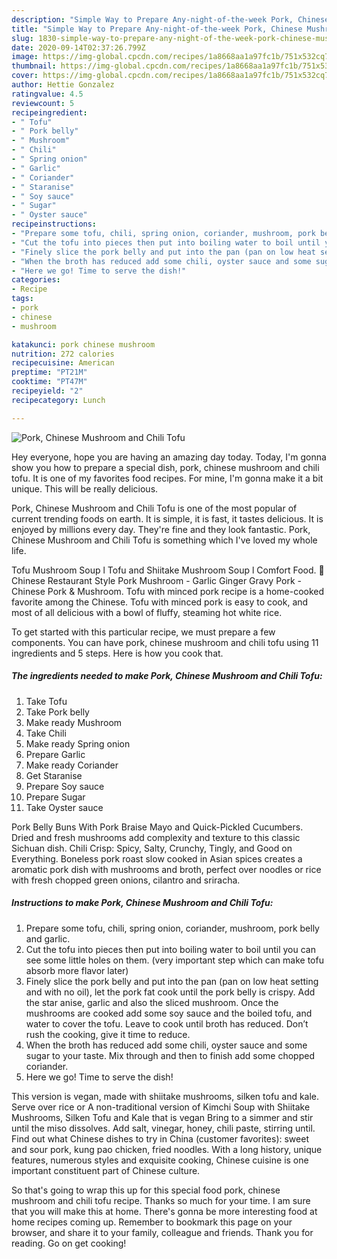 ```yaml
---
description: "Simple Way to Prepare Any-night-of-the-week Pork, Chinese Mushroom and Chili Tofu"
title: "Simple Way to Prepare Any-night-of-the-week Pork, Chinese Mushroom and Chili Tofu"
slug: 1830-simple-way-to-prepare-any-night-of-the-week-pork-chinese-mushroom-and-chili-tofu
date: 2020-09-14T02:37:26.799Z
image: https://img-global.cpcdn.com/recipes/1a8668aa1a97fc1b/751x532cq70/pork-chinese-mushroom-and-chili-tofu-recipe-main-photo.jpg
thumbnail: https://img-global.cpcdn.com/recipes/1a8668aa1a97fc1b/751x532cq70/pork-chinese-mushroom-and-chili-tofu-recipe-main-photo.jpg
cover: https://img-global.cpcdn.com/recipes/1a8668aa1a97fc1b/751x532cq70/pork-chinese-mushroom-and-chili-tofu-recipe-main-photo.jpg
author: Hettie Gonzalez
ratingvalue: 4.5
reviewcount: 5
recipeingredient:
- " Tofu"
- " Pork belly"
- " Mushroom"
- " Chili"
- " Spring onion"
- " Garlic"
- " Coriander"
- " Staranise"
- " Soy sauce"
- " Sugar"
- " Oyster sauce"
recipeinstructions:
- "Prepare some tofu, chili, spring onion, coriander, mushroom, pork belly and garlic."
- "Cut the tofu into pieces then put into boiling water to boil until you can see some little holes on them. (very important step which can make tofu absorb more flavor later)"
- "Finely slice the pork belly and put into the pan (pan on low heat setting and with no oil), let the pork fat cook until the pork belly is crispy. Add the star anise, garlic and also the sliced mushroom. Once the mushrooms are cooked add some soy sauce and the boiled tofu, and water to cover the tofu. Leave to cook until broth has reduced. Don’t rush the cooking, give it time to reduce."
- "When the broth has reduced add some chili, oyster sauce and some sugar to your taste. Mix through and then to finish add some chopped coriander."
- "Here we go! Time to serve the dish!"
categories:
- Recipe
tags:
- pork
- chinese
- mushroom

katakunci: pork chinese mushroom 
nutrition: 272 calories
recipecuisine: American
preptime: "PT21M"
cooktime: "PT47M"
recipeyield: "2"
recipecategory: Lunch

---
```



![Pork, Chinese Mushroom and Chili Tofu](https://img-global.cpcdn.com/recipes/1a8668aa1a97fc1b/751x532cq70/pork-chinese-mushroom-and-chili-tofu-recipe-main-photo.jpg)

Hey everyone, hope you are having an amazing day today. Today, I'm gonna show you how to prepare a special dish, pork, chinese mushroom and chili tofu. It is one of my favorites food recipes. For mine, I'm gonna make it a bit unique. This will be really delicious.

Pork, Chinese Mushroom and Chili Tofu is one of the most popular of current trending foods on earth. It is simple, it is fast, it tastes delicious. It is enjoyed by millions every day. They're fine and they look fantastic. Pork, Chinese Mushroom and Chili Tofu is something which I've loved my whole life.

Tofu Mushroom Soup l Tofu and Shiitake Mushroom Soup l Comfort Food. 🔴 Chinese Restaurant Style Pork Mushroom - Garlic Ginger Gravy Pork - Chinese Pork &amp; Mushroom. Tofu with minced pork recipe is a home-cooked favorite among the Chinese. Tofu with minced pork is easy to cook, and most of all delicious with a bowl of fluffy, steaming hot white rice.


To get started with this particular recipe, we must prepare a few components. You can have pork, chinese mushroom and chili tofu using 11 ingredients and 5 steps. Here is how you cook that.

<!--inarticleads1-->

##### The ingredients needed to make Pork, Chinese Mushroom and Chili Tofu:

1. Take  Tofu
1. Take  Pork belly
1. Make ready  Mushroom
1. Take  Chili
1. Make ready  Spring onion
1. Prepare  Garlic
1. Make ready  Coriander
1. Get  Staranise
1. Prepare  Soy sauce
1. Prepare  Sugar
1. Take  Oyster sauce


Pork Belly Buns With Pork Braise Mayo and Quick-Pickled Cucumbers. Dried and fresh mushrooms add complexity and texture to this classic Sichuan dish. Chili Crisp: Spicy, Salty, Crunchy, Tingly, and Good on Everything. Boneless pork roast slow cooked in Asian spices creates a aromatic pork dish with mushrooms and broth, perfect over noodles or rice with fresh chopped green onions, cilantro and sriracha. 

<!--inarticleads2-->

##### Instructions to make Pork, Chinese Mushroom and Chili Tofu:

1. Prepare some tofu, chili, spring onion, coriander, mushroom, pork belly and garlic.
1. Cut the tofu into pieces then put into boiling water to boil until you can see some little holes on them. (very important step which can make tofu absorb more flavor later)
1. Finely slice the pork belly and put into the pan (pan on low heat setting and with no oil), let the pork fat cook until the pork belly is crispy. Add the star anise, garlic and also the sliced mushroom. Once the mushrooms are cooked add some soy sauce and the boiled tofu, and water to cover the tofu. Leave to cook until broth has reduced. Don’t rush the cooking, give it time to reduce.
1. When the broth has reduced add some chili, oyster sauce and some sugar to your taste. Mix through and then to finish add some chopped coriander.
1. Here we go! Time to serve the dish!


This version is vegan, made with shiitake mushrooms, silken tofu and kale. Serve over rice or A non-traditional version of Kimchi Soup with Shiitake Mushrooms, Silken Tofu and Kale that is vegan Bring to a simmer and stir until the miso dissolves. Add salt, vinegar, honey, chili paste, stirring until. Find out what Chinese dishes to try in China (customer favorites): sweet and sour pork, kung pao chicken, fried noodles. With a long history, unique features, numerous styles and exquisite cooking, Chinese cuisine is one important constituent part of Chinese culture. 

So that's going to wrap this up for this special food pork, chinese mushroom and chili tofu recipe. Thanks so much for your time. I am sure that you will make this at home. There's gonna be more interesting food at home recipes coming up. Remember to bookmark this page on your browser, and share it to your family, colleague and friends. Thank you for reading. Go on get cooking!
